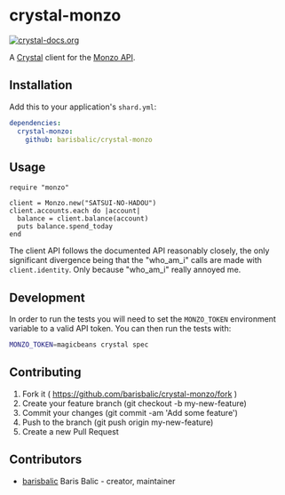 # crystal-monzo
[![crystal-docs.org](https://crystal-docs.org/badge.svg)](https://crystal-docs.org/barisbalic/crystal-monzo) 

A [Crystal](https://crystal-lang.org) client for the [Monzo API](https://monzo.com/docs/).

## Installation

Add this to your application's `shard.yml`:

```yaml
dependencies:
  crystal-monzo:
    github: barisbalic/crystal-monzo
```

## Usage

```crystal
require "monzo"

client = Monzo.new("SATSUI-NO-HADOU")
client.accounts.each do |account|
  balance = client.balance(account)
  puts balance.spend_today
end
```

The client API follows the documented API reasonably closely, the only significant divergence being that the "who_am_i"
calls are made with `client.identity`.  Only because "who_am_i" really annoyed me.

## Development

In order to run the tests you will need to set the `MONZO_TOKEN` environment variable to a valid API token.  You can
then run the tests with:

```sh
MONZO_TOKEN=magicbeans crystal spec
```

## Contributing

1. Fork it ( https://github.com/barisbalic/crystal-monzo/fork )
2. Create your feature branch (git checkout -b my-new-feature)
3. Commit your changes (git commit -am 'Add some feature')
4. Push to the branch (git push origin my-new-feature)
5. Create a new Pull Request

## Contributors

- [barisbalic](https://github.com/barisbalic) Baris Balic - creator, maintainer
